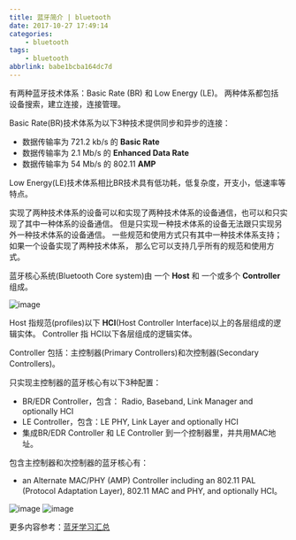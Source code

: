 ```yaml
---
title: 蓝牙简介 | bluetooth
date: 2017-10-27 17:49:14
categories:
    - bluetooth
tags:
    - bluetooth
abbrlink: babe1bcba164dc7d
---
```



有两种蓝牙技术体系：Basic Rate (BR) 和 Low Energy (LE)。
两种体系都包括 设备搜索，建立连接，连接管理。

Basic Rate(BR)技术体系为以下3种技术提供同步和异步的连接：
* 数据传输率为 721.2 kb/s 的 **Basic Rate**
* 数据传输率为 2.1 Mb/s 的 **Enhanced Data Rate**
* 数据传输率为 54 Mb/s 的 802.11 **AMP**

Low Energy(LE)技术体系相比BR技术具有低功耗，低复杂度，开支小，低速率等特点。

实现了两种技术体系的设备可以和实现了两种技术体系的设备通信，也可以和只实现了其中一种体系的设备通信。
但是只实现一种技术体系的设备无法跟只实现另外一种技术体系的设备通信。
一些规范和使用方式只有其中一种技术体系支持；如果一个设备实现了两种技术体系，
那么它可以支持几乎所有的规范和使用方式。

蓝牙核心系统(Bluetooth Core system)由 一个 **Host** 和 一个或多个 **Controller** 组成。

![image](http://qiniu.wangjinle.com/8ef568eb90bdb6aa4e9cff885734fe2620140523101501.gif)

Host 指规范(profiles)以下 **HCI**(Host Controller Interface)以上的各层组成的逻辑实体。
Controller 指 HCI以下各层组成的逻辑实体。

Controller 包括：主控制器(Primary Controllers)和次控制器(Secondary Controllers)。

只实现主控制器的蓝牙核心有以下3种配置：
* BR/EDR Controller，包含： Radio, Baseband, Link Manager and optionally HCI
* LE Controller，包含：LE PHY, Link Layer and optionally HCI
* 集成BR/EDR Controller 和 LE Controller 到一个控制器里，并共用MAC地址。

包含主控制器和次控制器的蓝牙核心有：
* an Alternate MAC/PHY (AMP) Controller including an 802.11 PAL (Protocol Adaptation Layer), 802.11 MAC and PHY, and optionally HCI。

![image](http://qiniu.wangjinle.com/bluetooth_host_and_controller.jpg)
![image](http://qiniu.wangjinle.com/bluetooth_host_and_controller2.jpg)


更多内容参考：[蓝牙学习汇总](http://blog.wangjinle.com/posts/20d772a1ef9ec588.html)
